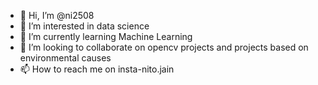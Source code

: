 - 👋 Hi, I’m @ni2508
- 👀 I’m interested in data science
- 🌱 I’m currently learning Machine Learning
- 💞️ I’m looking to collaborate on opencv projects and projects based on environmental causes
- 📫 How to reach me on insta-nito.jain

<!---
ni2508/ni2508 is a ✨ special ✨ repository because its `README.md` (this file) appears on your GitHub profile.
You can click the Preview link to take a look at your changes.
--->

